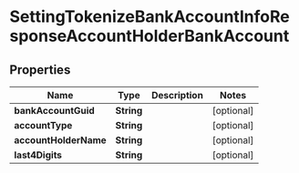 

# SettingTokenizeBankAccountInfoResponseAccountHolderBankAccount


## Properties

| Name | Type | Description | Notes |
|------------ | ------------- | ------------- | -------------|
|**bankAccountGuid** | **String** |  |  [optional] |
|**accountType** | **String** |  |  [optional] |
|**accountHolderName** | **String** |  |  [optional] |
|**last4Digits** | **String** |  |  [optional] |



